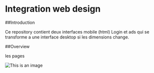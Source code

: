 # Integration web design 


##Introduction

Ce repository contient deux interfaces mobile (html) Login et ads qui se transforme a une interface desktop si les dimensions change.


##Overview 

les pages 

![This is an image](/1.jpeg)
